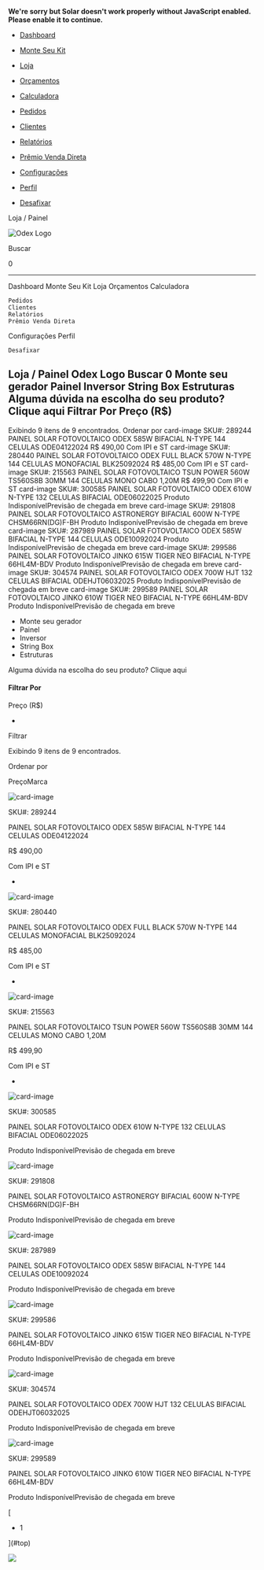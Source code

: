 **We're sorry but Solar doesn't work properly without JavaScript enabled. Please enable it to continue.**

- [Dashboard](/dashboard/home)

- [Monte Seu Kit](/dashboard/shop/customKit)

- [Loja](/dashboard/shop/view/panel)

- [Orçamentos](/dashboard/budgets/view)

- [Calculadora](/dashboard/calculator/calculator)

- [Pedidos](/dashboard/pedidos/view)

- [Clientes](/dashboard/clients/view)

- [Relatórios](/dashboard/reports)

- [Prêmio Venda Direta](/dashboard/directsale/view)

- [Configurações](/dashboard/settings/users/view)

- [Perfil](/dashboard/profile)

- [Desafixar](/dashboard/shop/view/panel#)

Loja / Painel

![Odex Logo](https://plataforma.odex.com.br/dashboard/shop/view/panel/assets/media/logo/ODEX-SOLAR.png)

Buscar

0

---

Dashboard
Monte Seu Kit
Loja
Orçamentos
Calculadora

    Pedidos
    Clientes
    Relatórios
    Prêmio Venda Direta

Configurações
Perfil

    Desafixar

Loja / Painel
Odex Logo
Buscar
0
Monte seu gerador
Painel
Inversor
String Box
Estruturas
Alguma dúvida na escolha do seu produto? Clique aqui
Filtrar Por
Preço (R$)
-

Exibindo 9 itens de 9 encontrados.
Ordenar por
card-image
SKU#: 289244
PAINEL SOLAR FOTOVOLTAICO ODEX 585W BIFACIAL N-TYPE 144 CELULAS ODE04122024
R$ 490,00
Com IPI e ST
card-image
SKU#: 280440
PAINEL SOLAR FOTOVOLTAICO ODEX FULL BLACK 570W N-TYPE 144 CELULAS MONOFACIAL BLK25092024
R$ 485,00
Com IPI e ST
card-image
SKU#: 215563
PAINEL SOLAR FOTOVOLTAICO TSUN POWER 560W TS560S8B 30MM 144 CELULAS MONO CABO 1,20M
R$ 499,90
Com IPI e ST
card-image
SKU#: 300585
PAINEL SOLAR FOTOVOLTAICO ODEX 610W N-TYPE 132 CELULAS BIFACIAL ODE06022025
Produto IndisponívelPrevisão de chegada em breve
card-image
SKU#: 291808
PAINEL SOLAR FOTOVOLTAICO ASTRONERGY BIFACIAL 600W N-TYPE CHSM66RN(DG)F-BH
Produto IndisponívelPrevisão de chegada em breve
card-image
SKU#: 287989
PAINEL SOLAR FOTOVOLTAICO ODEX 585W BIFACIAL N-TYPE 144 CELULAS ODE10092024
Produto IndisponívelPrevisão de chegada em breve
card-image
SKU#: 299586
PAINEL SOLAR FOTOVOLTAICO JINKO 615W TIGER NEO BIFACIAL N-TYPE 66HL4M-BDV
Produto IndisponívelPrevisão de chegada em breve
card-image
SKU#: 304574
PAINEL SOLAR FOTOVOLTAICO ODEX 700W HJT 132 CELULAS BIFACIAL ODEHJT06032025
Produto IndisponívelPrevisão de chegada em breve
card-image
SKU#: 299589
PAINEL SOLAR FOTOVOLTAICO JINKO 610W TIGER NEO BIFACIAL N-TYPE 66HL4M-BDV
Produto IndisponívelPrevisão de chegada em breve

- Monte seu gerador
- Painel
- Inversor
- String Box
- Estruturas

Alguma dúvida na escolha do seu produto? Clique aqui

#### Filtrar Por

Preço (R$)

-

Filtrar

Exibindo 9 itens de 9 encontrados.

Ordenar por

PreçoMarca

![card-image](https://oderco.com.br/media/catalog/product/2/8/289244_1-17460389447419270.jpeg)

SKU#: 289244

PAINEL SOLAR FOTOVOLTAICO ODEX 585W BIFACIAL N-TYPE 144 CELULAS ODE04122024

R$ 490,00

Com IPI e ST

 -

![card-image](https://oderco.com.br/media/catalog/product/2/8/280440_1-17460389183888406.jpeg)

SKU#: 280440

PAINEL SOLAR FOTOVOLTAICO ODEX FULL BLACK 570W N-TYPE 144 CELULAS MONOFACIAL BLK25092024

R$ 485,00

Com IPI e ST

 -

![card-image](https://oderco.com.br/media/catalog/product/2/1/215563-17587472203114354.jpeg)

SKU#: 215563

PAINEL SOLAR FOTOVOLTAICO TSUN POWER 560W TS560S8B 30MM 144 CELULAS MONO CABO 1,20M

R$ 499,90

Com IPI e ST

 -

![card-image](https://oderco.com.br/media/catalog/product/3/0/300585-17476745737964615.jpeg)

SKU#: 300585

PAINEL SOLAR FOTOVOLTAICO ODEX 610W N-TYPE 132 CELULAS BIFACIAL ODE06022025

Produto IndisponívelPrevisão de chegada em breve

![card-image](https://oderco.com.br/media/catalog/product/2/9/291808-17458456460969248.jpeg)

SKU#: 291808

PAINEL SOLAR FOTOVOLTAICO ASTRONERGY BIFACIAL 600W N-TYPE CHSM66RN(DG)F-BH

Produto IndisponívelPrevisão de chegada em breve

![card-image](https://oderco.com.br/media/catalog/product/2/8/287989-17459120523305528.jpeg)

SKU#: 287989

PAINEL SOLAR FOTOVOLTAICO ODEX 585W BIFACIAL N-TYPE 144 CELULAS ODE10092024

Produto IndisponívelPrevisão de chegada em breve

![card-image](https://oderco.com.br/media/catalog/product/2/9/299586-17471562636241354.jpeg)

SKU#: 299586

PAINEL SOLAR FOTOVOLTAICO JINKO 615W TIGER NEO BIFACIAL N-TYPE 66HL4M-BDV

Produto IndisponívelPrevisão de chegada em breve

![card-image](https://oderco.com.br/media/catalog/product/3/0/304574-17516416575985705.jpeg)

SKU#: 304574

PAINEL SOLAR FOTOVOLTAICO ODEX 700W HJT 132 CELULAS BIFACIAL ODEHJT06032025

Produto IndisponívelPrevisão de chegada em breve

![card-image](https://oderco.com.br/media/catalog/product/2/9/299589-17471414377421707.jpeg)

SKU#: 299589

PAINEL SOLAR FOTOVOLTAICO JINKO 610W TIGER NEO BIFACIAL N-TYPE 66HL4M-BDV

Produto IndisponívelPrevisão de chegada em breve

[

- 1

](#top)

![](https://www.facebook.com/tr?id=2165563400208303&ev=PageView&noscript=1)
